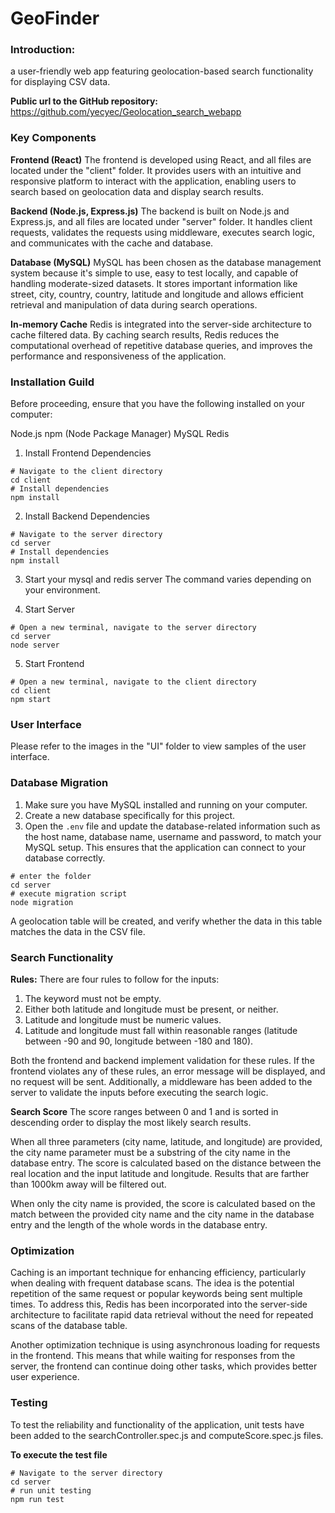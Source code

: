 # GeoFinder

### Introduction:
a user-friendly web app featuring geolocation-based search functionality for displaying CSV data.

**Public url to the GitHub repository:**  https://github.com/yecyec/Geolocation_search_webapp

### Key Components
**Frontend (React)**
The frontend is developed using React, and all files are located under the "client" folder. It provides users with an intuitive and responsive platform to interact with the application, enabling users to search based on geolocation data and display search results.

**Backend (Node.js, Express.js)**
The backend is built on Node.js and Express.js, and all files are located under "server" folder. It handles client requests, validates the requests using middleware, executes search logic, and communicates with the cache and database. 

**Database (MySQL)**
MySQL has been chosen as the database management system because it's simple to use, easy to test locally, and capable of handling moderate-sized datasets. It stores important information like street, city, country, country, latitude and longitude and allows efficient retrieval and manipulation of data during search operations.

**In-memory Cache**
Redis is integrated into the server-side architecture to cache filtered data. By caching search results, Redis reduces the computational overhead of repetitive database queries, and improves the performance and responsiveness of the application.

### Installation Guild
Before proceeding, ensure that you have the following installed on your computer:

Node.js
npm (Node Package Manager)
MySQL
Redis

1. Install Frontend Dependencies

```
# Navigate to the client directory
cd client
# Install dependencies
npm install
```

2. Install Backend Dependencies

```
# Navigate to the server directory
cd server
# Install dependencies
npm install
```

3. Start your mysql and redis server
The command varies depending on your environment.

4. Start Server
```
# Open a new terminal, navigate to the server directory
cd server
node server
```

5. Start Frontend 
```
# Open a new terminal, navigate to the client directory
cd client
npm start
```

### User Interface
Please refer to the images in the "UI" folder to view samples of the user interface.

### Database Migration
1. Make sure you have MySQL installed and running on your computer.
2. Create a new database specifically for this project.
3. Open the `.env` file and update the database-related information such as the host name, database name, username and password, to match your MySQL setup. This ensures that the application can connect to your database correctly.
```
# enter the folder
cd server
# execute migration script
node migration
```
A geolocation table will be created, and verify whether the data in this table matches the data in the CSV file.

### Search Functionality

**Rules:**
There are four rules to follow for the inputs:

1. The keyword must not be empty.
2. Either both latitude and longitude must be present, or neither.
3. Latitude and longitude must be numeric values.
4. Latitude and longitude must fall within reasonable ranges (latitude between -90 and 90, longitude between -180 and 180).

Both the frontend and backend implement validation for these rules. If the frontend violates any of these rules, an error message will be displayed, and no request will be sent. Additionally, a middleware has been added to the server to validate the inputs before executing the search logic.

**Search Score**
The score ranges between 0 and 1 and is sorted in descending order to display the most likely search results. 

When all three parameters (city name, latitude, and longitude) are provided, the city name parameter must be a substring of the city name in the database entry. The score is calculated based on the distance between the real location and the input latitude and longitude. Results that are farther than 1000km away will be filtered out.

When only the city name is provided, the score is calculated based on the match between the provided city name and the city name in the database entry and the length of the whole words in the database entry.

### Optimization
Caching is an important technique for enhancing efficiency, particularly when dealing with frequent database scans. The idea is the potential repetition of the same request or popular keywords being sent multiple times. To address this, Redis has been incorporated into the server-side architecture to facilitate rapid data retrieval without the need for repeated scans of the database table.

Another optimization technique is using asynchronous loading for requests in the frontend. This means that while waiting for responses from the server, the frontend can continue doing other tasks, which provides better user experience.

### Testing
To test the reliability and functionality of the application, unit tests have been added to the searchController.spec.js and computeScore.spec.js files.

**To execute the test file**
```
# Navigate to the server directory
cd server
# run unit testing
npm run test
```